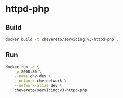 # httpd-php

## Build

```sh
docker build -t chevereto/servicing:v3-httpd-php . 
```

## Run

```sh
docker run -d \
    -p 8008:80 \
    --name chv-dev \
    --network chv-network \
    --network-alias dev \
    chevereto/servicing:v3-httpd-php
```
